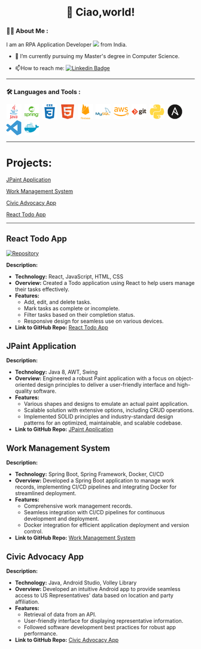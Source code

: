 
<h1 align="center">👋 Ciao,world!</h1>

### :man_technologist: About Me :

I am an RPA Application Developer <img src="https://media.giphy.com/media/WUlplcMpOCEmTGBtBW/giphy.gif" width="30"> from India.

- :telescope: I’m currently pursuing my Master's degree in Computer Science.


- :mailbox:How to reach me: [![Linkedin Badge](https://img.shields.io/badge/LinkedIn-blue?style=for-the-badge&logo=linkedin&logoColor=white)](https://www.linkedin.com/in/satyayoganandaddala/)

---

### :hammer_and_wrench: Languages and Tools :

<div>
  <img src="https://github.com/devicons/devicon/blob/master/icons/java/java-original-wordmark.svg" title="Java" alt="Java" width="40" height="40"/>&nbsp;
  <img src="https://github.com/devicons/devicon/blob/master/icons/spring/spring-original-wordmark.svg" title="Spring" alt="Spring" width="40" height="40"/>&nbsp;
  <img src="https://github.com/devicons/devicon/blob/master/icons/css3/css3-plain-wordmark.svg"  title="CSS3" alt="CSS" width="40" height="40"/>&nbsp;
  <img src="https://github.com/devicons/devicon/blob/master/icons/html5/html5-original.svg" title="HTML5" alt="HTML" width="40" height="40"/>&nbsp;
  <img src="https://github.com/devicons/devicon/blob/master/icons/firebase/firebase-plain-wordmark.svg" title="Firebase" alt="Firebase" width="40" height="40"/>&nbsp;
  <img src="https://github.com/devicons/devicon/blob/master/icons/mysql/mysql-original-wordmark.svg" title="MySQL"  alt="MySQL" width="40" height="40"/>&nbsp;
  <img src="https://github.com/devicons/devicon/blob/master/icons/amazonwebservices/amazonwebservices-plain-wordmark.svg" title="AWS" alt="AWS" width="40" height="40"/>&nbsp;
  <img src="https://github.com/devicons/devicon/blob/master/icons/git/git-original-wordmark.svg" title="Git" alt="Git" width="40" height="40"/>&nbsp;
  <img src="https://raw.githubusercontent.com/devicons/devicon/1119b9f84c0290e0f0b38982099a2bd027a48bf1/icons/python/python-plain.svg" title="Python" alt="Python" width="40" height="40"/>&nbsp;
  <img src="https://raw.githubusercontent.com/devicons/devicon/1119b9f84c0290e0f0b38982099a2bd027a48bf1/icons/ansible/ansible-plain.svg" title="Ansible" alt="Ansible" width="40" height="40"/>&nbsp;
  <img src="https://raw.githubusercontent.com/devicons/devicon/1119b9f84c0290e0f0b38982099a2bd027a48bf1/icons/vscode/vscode-plain.svg" title="vscode" alt="vscode" width="40" height="40"/>&nbsp;
  <img src="https://raw.githubusercontent.com/devicons/devicon/1119b9f84c0290e0f0b38982099a2bd027a48bf1/icons/docker/docker-plain.svg" title="Docker" alt="Docker" width="40" height="40"/>&nbsp;
</div>


---

# Projects:
[JPaint Application](#se450)

[Work Management System](#se452)

[Civic Advocacy App](#csc472)

[React Todo App](#csc436)

---

<a name="csc436"></a>

## React Todo App
[![Repository](https://img.shields.io/badge/Repository-Visit-blue?style=flat&logo=github)](https://github.com/Satya-22/todoApp.git)

**Description:**
- **Technology:** React, JavaScript, HTML, CSS
- **Overview:** Created a Todo application using React to help users manage their tasks effectively.
- **Features:**
  - Add, edit, and delete tasks.
  - Mark tasks as complete or incomplete.
  - Filter tasks based on their completion status.
  - Responsive design for seamless use on various devices.
- **Link to GitHub Repo:** <a href="https://github.com/Satya-22/todoApp.git" target="_blank">React Todo App</a>


<a name="se450"></a> 

## JPaint Application

**Description:**
- **Technology:** Java 8, AWT, Swing
- **Overview:** Engineered a robust Paint application with a focus on object-oriented design principles to deliver a user-friendly interface and high-quality software.
- **Features:** 
  - Various shapes and designs to emulate an actual paint application.
  - Scalable solution with extensive options, including CRUD operations.
  - Implemented SOLID principles and industry-standard design patterns for an optimized, maintainable, and scalable codebase.
- **Link to GitHub Repo:** <a href="https://github.com/Satya-22/SE450-Group-18-Project-Repo.git" target="_blank">JPaint Application</a>

 
<a name="se452"></a> 
##

## Work Management System

**Description:**
- **Technology:** Spring Boot, Spring Framework, Docker, CI/CD
- **Overview:** Developed a Spring Boot application to manage work records, implementing CI/CD pipelines and integrating Docker for streamlined deployment.
- **Features:**
  - Comprehensive work management records.
  - Seamless integration with CI/CD pipelines for continuous development and deployment.
  - Docker integration for efficient application deployment and version control.
- **Link to GitHub Repo:** <a href="https://github.com/Khant-T/SE452-Group-Project.git" target="_blank">Work Management System</a>    

<a name="csc472"></a>
##

## Civic Advocacy App

**Description:**
- **Technology:** Java, Android Studio, Volley Library
- **Overview:** Developed an intuitive Android app to provide seamless access to US Representatives' data based on location and party affiliation.
- **Features:**
  - Retrieval of data from an API.
  - User-friendly interface for displaying representative information.
  - Followed software development best practices for robust app performance.
- **Link to GitHub Repo:** <a href="https://github.com/Satya-22/CivicAdvocacy.git" target="_blank">Civic Advocacy App</a>

<!---
Satya-22/Satya-22 is a ✨ special ✨ repository because its `README.md` (this file) appears on your GitHub profile.
You can click the Preview link to take a look at your changes.
--->
